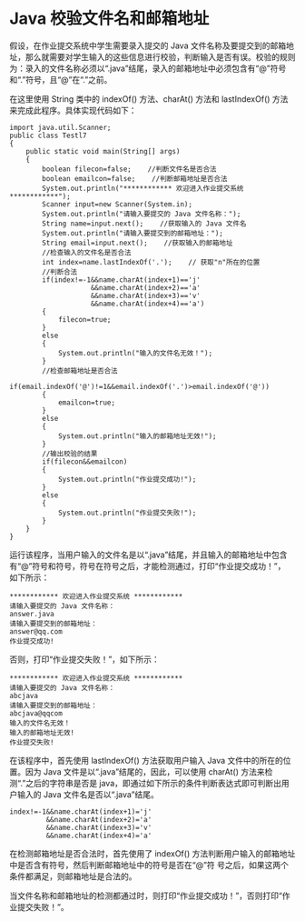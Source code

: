 # Java 校验文件名和邮箱地址

假设，在作业提交系统中学生需要录入提交的 Java 文件名称及要提交到的邮箱地址，那么就需要对学生输入的这些信息进行校验，判断输入是否有误。校验的规则为：录入的文件名称必须以“.java”结尾，录入的邮箱地址中必须包含有“@”符号和“.”符号，且“@”在“.”之前。

在这里使用 String 类中的 indexOf() 方法、charAt() 方法和 lastIndexOf() 方法来完成此程序。具体实现代码如下：

```
import java.util.Scanner;
public class Testl7
{
    public static void main(String[] args)
    {
        boolean filecon=false;    //判断文件名是否合法
        boolean emailcon=false;    //判断邮箱地址是否合法
        System.out.println("************ 欢迎进入作业提交系统 ************");
        Scanner input=new Scanner(System.in);
        System.out.println("请输入要提交的 Java 文件名称：");
        String name=input.next();    //获取输入的 Java 文件名
        System.out.println("请输入要提交到的邮箱地址：");
        String email=input.next();    //获取输入的邮箱地址
        //检查输入的文件名是否合法
        int index=name.lastIndexOf('.');    // 获取"n"所在的位置
        //判断合法
        if(index!=-1&&name.charAt(index+1)=='j'
                    &&name.charAt(index+2)=='a'
                    &&name.charAt(index+3)=='v'
                    &&name.charAt(index+4)=='a')
        {
            filecon=true;
        }
        else
        {
            System.out.println("输入的文件名无效！");
        }
        //检查邮箱地址是否合法
        if(email.indexOf('@')!=1&&email.indexOf('.')>email.indexOf('@'))
        {
            emailcon=true;
        }
        else
        {
            System.out.println("输入的邮箱地址无效!");
        }
        //输出校验的结果
        if(filecon&&emailcon)
        {
            System.out.println("作业提交成功!");
        }
        else
        {
            System.out.println("作业提交失败!");
        }
    }
}
```

运行该程序，当用户输入的文件名是以“.java”结尾，并且输入的邮箱地址中包含有“@”符号和符号，符号在符号之后，才能检测通过，打印“作业提交成功！”， 如下所示：

```
************ 欢迎进入作业提交系统 ************
请输入要提交的 Java 文件名称：
answer.java
请输入要提交到的邮箱地址：
answer@qq.com
作业提交成功!
```

否则，打印“作业提交失败！”，如下所示：

```
************ 欢迎进入作业提交系统 ************
请输入要提交的 Java 文件名称：
abcjava
请输入要提交到的邮箱地址：
abcjava@qqcom
输入的文件名无效！
输入的邮箱地址无效!
作业提交失败!
```

在该程序中，首先使用 lastlndexOf() 方法获取用户输入 Java 文件中的所在的位置。因为 Java 文件是以“.java”结尾的，因此，可以使用 charAt() 方法来检测“.”之后的字符串是否是 java，即通过如下所示的条件判断表达式即可判断出用户输入的 Java 文件名是否以“.java”结尾。

```
index!=-1&&name.charAt(index+1)='j'
         &&name.charAt(index+2)='a'
         &&name.charAt(index+3)='v'
         &&name.charAt(index+4)='a'
```

在检测邮箱地址是否合法时，首先使用了 indexOf() 方法判断用户输入的邮箱地址中是否含有符号，然后判断邮箱地址中的符号是否在“@”符 号之后，如果这两个条件都满足，则邮箱地址是合法的。

当文件名称和邮箱地址的检测都通过时，则打印“作业提交成功！”，否则打印“作业提交失败！”。